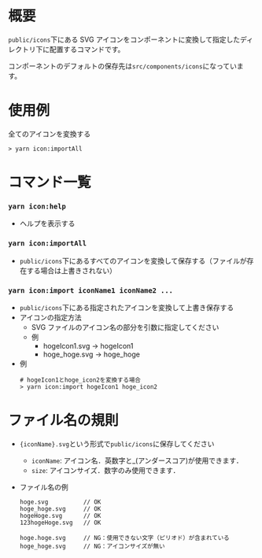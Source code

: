 # 概要

`public/icons`下にある SVG アイコンをコンポーネントに変換して指定したディレクトリ下に配置するコマンドです。

コンポーネントのデフォルトの保存先は`src/components/icons`になっています。

# 使用例

全てのアイコンを変換する

```
> yarn icon:importAll
```

# コマンド一覧

### `yarn icon:help`

- ヘルプを表示する

### `yarn icon:importAll`

- `public/icons`下にあるすべてのアイコンを変換して保存する（ファイルが存在する場合は上書きされない）

### `yarn icon:import iconName1 iconName2 ...`

- `public/icons`下にある指定されたアイコンを変換して上書き保存する
- アイコンの指定方法
  - SVG ファイルのアイコン名の部分を引数に指定してください
  - 例
    - hogeIcon1.svg -> hogeIcon1
    - hoge_hoge.svg -> hoge_hoge
- 例
  ```
  # hogeIcon1とhoge_icon2を変換する場合
  > yarn icon:import hogeIcon1 hoge_icon2
  ```

# ファイル名の規則

- `{iconName}.svg`という形式で`public/icons`に保存してください
  - `iconName`: アイコン名．英数字と\_(アンダースコア)が使用できます．
  - `size`: アイコンサイズ．数字のみ使用できます．
- ファイル名の例

  ```
  hoge.svg          // OK
  hoge_hoge.svg     // OK
  hogeHoge.svg      // OK
  123hogeHoge.svg   // OK

  hoge.hoge.svg     // NG：使用できない文字（ピリオド）が含まれている
  hoge_hoge.svg     // NG：アイコンサイズが無い
  ```
